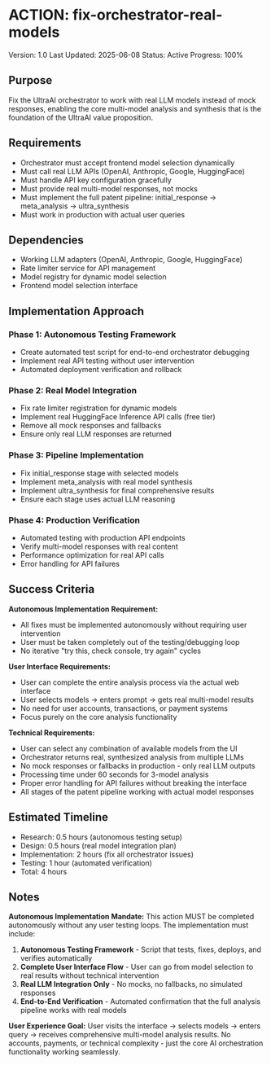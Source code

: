 # ACTION: fix-orchestrator-real-models

Version: 1.0
Last Updated: 2025-06-08
Status: Active
Progress: 100%

## Purpose

Fix the UltraAI orchestrator to work with real LLM models instead of mock responses, enabling the core multi-model analysis and synthesis that is the foundation of the UltraAI value proposition.

## Requirements

- Orchestrator must accept frontend model selection dynamically
- Must call real LLM APIs (OpenAI, Anthropic, Google, HuggingFace)
- Must handle API key configuration gracefully
- Must provide real multi-model responses, not mocks
- Must implement the full patent pipeline: initial_response → meta_analysis → ultra_synthesis
- Must work in production with actual user queries

## Dependencies

- Working LLM adapters (OpenAI, Anthropic, Google, HuggingFace)
- Rate limiter service for API management
- Model registry for dynamic model selection
- Frontend model selection interface

## Implementation Approach

### Phase 1: Autonomous Testing Framework

- Create automated test script for end-to-end orchestrator debugging
- Implement real API testing without user intervention
- Automated deployment verification and rollback

### Phase 2: Real Model Integration

- Fix rate limiter registration for dynamic models
- Implement real HuggingFace Inference API calls (free tier)
- Remove all mock responses and fallbacks
- Ensure only real LLM responses are returned

### Phase 3: Pipeline Implementation

- Fix initial_response stage with selected models
- Implement meta_analysis with real model synthesis
- Implement ultra_synthesis for final comprehensive results
- Ensure each stage uses actual LLM reasoning

### Phase 4: Production Verification

- Automated testing with production API endpoints
- Verify multi-model responses with real content
- Performance optimization for real API calls
- Error handling for API failures

## Success Criteria

**Autonomous Implementation Requirement:**
- All fixes must be implemented autonomously without requiring user intervention
- User must be taken completely out of the testing/debugging loop
- No iterative "try this, check console, try again" cycles

**User Interface Requirements:**
- User can complete the entire analysis process via the actual web interface
- User selects models → enters prompt → gets real multi-model results
- No need for user accounts, transactions, or payment systems
- Focus purely on the core analysis functionality

**Technical Requirements:**
- User can select any combination of available models from the UI
- Orchestrator returns real, synthesized analysis from multiple LLMs
- No mock responses or fallbacks in production - only real LLM outputs
- Processing time under 60 seconds for 3-model analysis
- Proper error handling for API failures without breaking the interface
- All stages of the patent pipeline working with actual model responses

## Estimated Timeline

- Research: 0.5 hours (autonomous testing setup)
- Design: 0.5 hours (real model integration plan)
- Implementation: 2 hours (fix all orchestrator issues)
- Testing: 1 hour (automated verification)
- Total: 4 hours

## Notes

**Autonomous Implementation Mandate:**
This action MUST be completed autonomously without any user testing loops. The implementation must include:

1. **Autonomous Testing Framework** - Script that tests, fixes, deploys, and verifies automatically
2. **Complete User Interface Flow** - User can go from model selection to real results without technical intervention
3. **Real LLM Integration Only** - No mocks, no fallbacks, no simulated responses
4. **End-to-End Verification** - Automated confirmation that the full analysis pipeline works with real models

**User Experience Goal:**
User visits the interface → selects models → enters query → receives comprehensive multi-model analysis results. No accounts, payments, or technical complexity - just the core AI orchestration functionality working seamlessly.